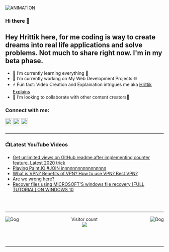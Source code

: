 <img  alt="ANIMATION" src="https://github.com/hrittikhere/hrittikhere/blob/master/abcd.gif"></img>


### Hi there 👋

## Hey Hrittik here, for me coding is way to create dreams into real life applications and solve problems. Not much to share right now. I'm in my beta phase. 

<ul>
    <li>🌱 I’m currently learning everything 🤣 </li>
    <li>🔭 I’m currently working on My Web Development Projects 🌐</li>
    <li>⚡ Fun fact: Video Creation and Explaination intrigues me aka <a href="https://www.youtube.com/hrittikexplains/">Hrittik Explains</a></li>
    <li>👯 I’m looking to collaborate with other content creators🤩</li>
</ul>

### Connect with me:

[<img align="left" alt=" LinkedIn" width="22px" src="https://cdn.jsdelivr.net/npm/simple-icons@v3/icons/linkedin.svg" />][linkedin]
[<img align="left" alt=" Twitter" width="22px" src="https://cdn.jsdelivr.net/npm/simple-icons@v3/icons/twitter.svg" />][twitter]
[<img align="left" alt=" YouTube" width="22px" src="https://cdn.jsdelivr.net/npm/simple-icons@v3/icons/youtube.svg" />][youtube]

<br />
<br />

---

### 📺Latest YouTube Videos
<!-- YOUTUBE:START -->
- [Get unlimited views on GitHub readme after implementing counter feature. Latest 2020 trick](https://www.youtube.com/watch?v=sTRDgk-jSUY)
- [Playing Paint.IO #JOIN innnnnnnnnnnnnnnnn](https://www.youtube.com/watch?v=_v-OW5K_kZ0)
- [What is VPN? Benefits of VPN? How to use VPN? Best  VPN?](https://www.youtube.com/watch?v=BD3LkXhSLgs)
- [Are we wrong here?](https://www.youtube.com/watch?v=wVpdHO4r2r0)
- [Recover files using MICROSOFT'S  windows file recovery [FULL TUTORIAL] ON WINDOWS 10](https://www.youtube.com/watch?v=Cz586XLH3d4)
<!-- YOUTUBE:END -->



<br />
<br />

---
<img align="left" alt="Dog" width="" src="https://github.com/hrittikhere/hrittikhere/blob/master/tenor.gif" />
<img align="right" alt="Dog" width="" src="https://github.com/hrittikhere/hrittikhere/blob/master/tenor.gif" />
<p align="center"> 
  Visitor count<br>
  <img src="https://profile-counter.glitch.me/hritikhere/count.svg" />
</p>

<br />
<br />

---


[twitter]: https://twitter.com/hrittikhere
[youtube]: https://youtube.com/hrittikexplains
[linkedin]: https://linkedin.com/in/hrittikhere




<!-- Hope you Have a Nice Day -->

